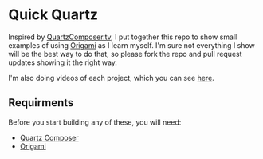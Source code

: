 # Quick Quartz
Inspired by [QuartzComposer.tv](http://quartzcomposer.tv/), I put together this repo to show small examples of using [Origami](http://facebook.github.io/origami/) as I learn myself. I'm sure not everything I show will be the best way to do that, so please fork the repo and pull request updates showing it the right way.

I'm also doing videos of each project, which you can see [here](http://individual11.github.io/quick-quartz).

## Requirments
Before you start building any of these, you will need:

* [Quartz Composer](http://developer.apple.com/downloads)
* [Origami](http://facebook.github.io/origami/)